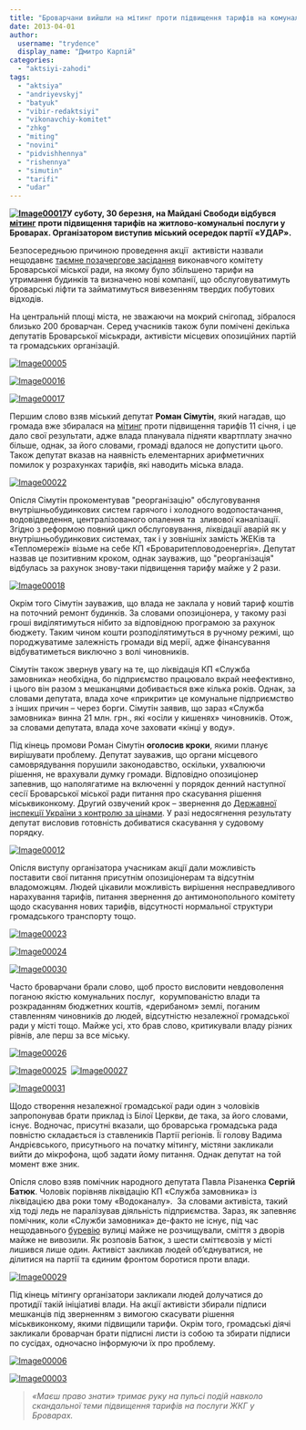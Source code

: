 ```yaml
---
title: "Броварчани вийшли на мітинг проти підвищення тарифів на комунальні послуги"
date: 2013-04-01
author: 
  username: "trydence"
  display_name: "Дмитро Карпій"
categories: 
  - "aktsiyi-zahodi"
tags: 
  - "aktsiya"
  - "andriyevskyj"
  - "batyuk"
  - "vibir-redaktsiyi"
  - "vikonavchiy-komitet"
  - "zhkg"
  - "miting"
  - "novini"
  - "pidvishhennya"
  - "rishennya"
  - "simutin"
  - "tarifi"
  - "udar"
---
```


**[![Image00017](https://mpz.brovary.org/wp-content/uploads/2013/04/Image00017.jpg)](https://mpz.brovary.org/wp-content/uploads/2013/04/Image00017.jpg)У суботу, 30 березня, на Майдані Свободи відбувся** [**мітинг**](https://mpz.brovary.org/brovarchani-viydut-na-maydan-svobodi-proti-pidvishhennya-tarifiv-na-bezdiyalnist-vladi/) **проти підвищення тарифів на житлово-комунальні послуги у Броварах. Організатором виступив міський осередок партії «УДАР».** 

Безпосередньою причиною проведення акції  активісти назвали нещодавнє [таємне позачергове засідання](https://mpz.brovary.org/brovarska-vlada-tayemno-pidvishhila-tarifi-na-zhkg/) виконавчого комітету Броварської міської ради, на якому було збільшено тарифи на утримання будинків та визначено нові компанії, що обслуговуватимуть броварські ліфти та займатимуться вивезенням твердих побутових відходів.

На центральній площі міста, не зважаючи на мокрий снігопад, зібралося близько 200 броварчан. Серед учасників також були помічені декілька депутатів Броварської міськради, активісти місцевих опозиційних партій та громадських організацій.

[![Image00005](https://mpz.brovary.org/wp-content/uploads/2013/04/Image00005.jpg)](https://mpz.brovary.org/wp-content/uploads/2013/04/Image00005.jpg)

[![Image00016](https://mpz.brovary.org/wp-content/uploads/2013/04/Image00016.jpg)](https://mpz.brovary.org/wp-content/uploads/2013/04/Image00016.jpg)

[![Image00017](https://mpz.brovary.org/wp-content/uploads/2013/04/Image00017.jpg)](https://mpz.brovary.org/wp-content/uploads/2013/04/Image00017.jpg)

Першим слово взяв міський депутат **Роман Сімутін**, який нагадав, що громада вже збиралася на [мітинг](https://mpz.brovary.org/brovarchani-ne-hochut-podarunkiv-vid-zlogo-dida-moroza-u-viglyadi-zrostannya-tarifiv/) проти підвищення тарифів 11 січня, і це дало свої результати, адже влада планувала підняти квартплату значно більше, однак, за його словами, громаді вдалося не допустити цього. Також депутат вказав на наявність елементарних арифметичних помилок у розрахунках тарифів, які наводить міська влада.

[![Image00022](https://mpz.brovary.org/wp-content/uploads/2013/04/Image00022.jpg)](https://mpz.brovary.org/wp-content/uploads/2013/04/Image00022.jpg)

Опісля Сімутін прокоментував "реорганізацію" обслуговування внутрішньобудинкових систем гарячого і холодного водопостачання, водовідведення, централізованого опалення та  зливової каналізації. Згідно з реформою повний цикл обслуговування, ліквідації аварій як у внутрішньобудинкових системах, так і у зовнішніх замість ЖЕКів та «Тепломережі» візьме на себе КП «Броваритепловодоенергія». Депутат назвав це позитивним кроком, однак зауважив, що "реорганізація" відбулась за рахунок знову-таки підвищення тарифу майже у 2 рази.

[![Image00018](https://mpz.brovary.org/wp-content/uploads/2013/04/Image00018.jpg)](https://mpz.brovary.org/wp-content/uploads/2013/04/Image00018.jpg)

Окрім того Сімутін зауважив, що влада не заклала у новий тариф коштів на поточний ремонт будинків. За словами опозиціонера, у такому разі гроші виділятимуться нібито за відповідною програмою за рахунок бюджету. Таким чином кошти розподілятимуться в ручному режимі, що породжуватиме залежність громади від мерії, адже фінансування відбуватиметься виключно з волі чиновників.

Сімутін також звернув увагу на те, що ліквідація КП «Служба замовника» необхідна, бо підприємство працювало вкрай неефективно, і цього він разом з мешканцями добивається вже кілька років. Однак, за словами депутата, влада хоче «прикрити» це комунальне підприємство з інших причин – через борги. Сімутін заявив, що зараз «Служба замовника» винна 21 млн. грн., які «осіли у кишенях» чиновників. Отож, за словами депутата, влада хоче заховати «кінці у воду».

Під кінець промови Роман Сімутін **оголосив кроки**, якими планує вирішувати проблему. Депутат зауважив, що органи місцевого самоврядування порушили законодавство, оскільки, ухвалюючи рішення, не врахували думку громади. Відповідно опозиціонер запевнив, що наполягатиме на включенні у порядок денний наступної сесії Броварської міської ради питання про скасування рішення міськвиконкому. Другий озвучений крок – звернення до [Державної інспекції України з контролю за цінами](http://dci.gov.ua/). У разі недосягнення результату депутат висловив готовність добиватися скасування у судовому порядку.

[![Image00012](https://mpz.brovary.org/wp-content/uploads/2013/04/Image00012.jpg)](https://mpz.brovary.org/wp-content/uploads/2013/04/Image00012.jpg)

Опісля виступу організатора учасникам акції дали можливість поставити свої питання присутнім опозиціонерам та відсутнім владоможцям. Людей цікавили можливість вирішення несправедливого нарахування тарифів, питання звернення до антимонопольного комітету щодо скасування нових тарифів, відсутності нормальної структури громадського транспорту тощо.

[![Image00023](https://mpz.brovary.org/wp-content/uploads/2013/04/Image00023.jpg)](https://mpz.brovary.org/wp-content/uploads/2013/04/Image00023.jpg)

[![Image00024](https://mpz.brovary.org/wp-content/uploads/2013/04/Image00024.jpg)](https://mpz.brovary.org/wp-content/uploads/2013/04/Image00024.jpg)

[![Image00030](https://mpz.brovary.org/wp-content/uploads/2013/04/Image00030.jpg)](https://mpz.brovary.org/wp-content/uploads/2013/04/Image00030.jpg)

Часто броварчани брали слово, щоб просто висловити невдоволення поганою якістю комунальних послуг,  корумпованістю влади та розкраданням бюджетних коштів, «дерибаном» землі, поганим ставленням чиновників до людей, відсутністю незалежної громадської ради у місті тощо. Майже усі, хто брав слово, критикували владу різних рівнів, але перш за все міську.

[![Image00026](https://mpz.brovary.org/wp-content/uploads/2013/04/Image00026.jpg)](https://mpz.brovary.org/wp-content/uploads/2013/04/Image00026.jpg)

[![Image00025](https://mpz.brovary.org/wp-content/uploads/2013/04/Image00025.jpg)](https://mpz.brovary.org/wp-content/uploads/2013/04/Image00025.jpg)  [![Image00027](https://mpz.brovary.org/wp-content/uploads/2013/04/Image00027.jpg)](https://mpz.brovary.org/wp-content/uploads/2013/04/Image00027.jpg)

[![Image00031](https://mpz.brovary.org/wp-content/uploads/2013/04/Image00031.jpg)](https://mpz.brovary.org/wp-content/uploads/2013/04/Image00031.jpg)

Щодо створення незалежної громадської ради один з чоловіків запропонував брати приклад із Білої Церкви, де така, за його словами, існує. Водночас, присутні вказали, що броварська громадська рада повністю складається із ставлеників Партії регіонів. Її голову Вадима Андрієвського, присутнього на початку мітингу, містяни закликали вийти до мікрофона, щоб задати йому питання. Однак депутат на той момент вже зник.

Опісля слово взяв помічник народного депутата Павла Різаненка **Сергій Батюк**. Чоловік порівняв ліквідацію КП «Служба замовника» із ліквідацією два роки тому «Водоканалу».  За словами активіста, такий хід тоді ледь не паралізував діяльність підприємства. Зараз, як запевняє помічник, коли «Служби замовника» де-факто не існує, під час нещодавнього [буревію](pravo-znaty.org.ua/brovarchani-viyshli-na-borotbu-zi-snigovoyu-stihiyeyu-foto/) вулиці майже не розчищували, сміття з дворів майже не вивозили. Як розповів Батюк, з шести сміттєвозів у місті лишився лише один. Активіст закликав людей об’єднуватися, не ділитися на партії та єдиним фронтом боротися проти влади.

[![Image00029](https://mpz.brovary.org/wp-content/uploads/2013/04/Image00029.jpg)](https://mpz.brovary.org/wp-content/uploads/2013/04/Image00029.jpg)

Під кінець мітингу організатори закликали людей долучатися до протидії такій ініціативі влади. На акції активісти збирали підписи мешканців під зверненням з вимогою скасувати рішення міськвиконкому, якими підвищили тарифи. Окрім того, громадські діячі закликали броварчан брати підписні листи із собою та збирати підписи по сусідах, одночасно інформуючи їх про проблему.

[![Image00006](https://mpz.brovary.org/wp-content/uploads/2013/04/Image00006.jpg)](https://mpz.brovary.org/wp-content/uploads/2013/04/Image00006.jpg)

[![Image00003](https://mpz.brovary.org/wp-content/uploads/2013/04/Image00003.jpg)](https://mpz.brovary.org/wp-content/uploads/2013/04/Image00003.jpg)

> _«Маєш право знати» тримає руку на пульсі подій навколо скандальної теми підвищення тарифів на послуги ЖКГ у Броварах._
